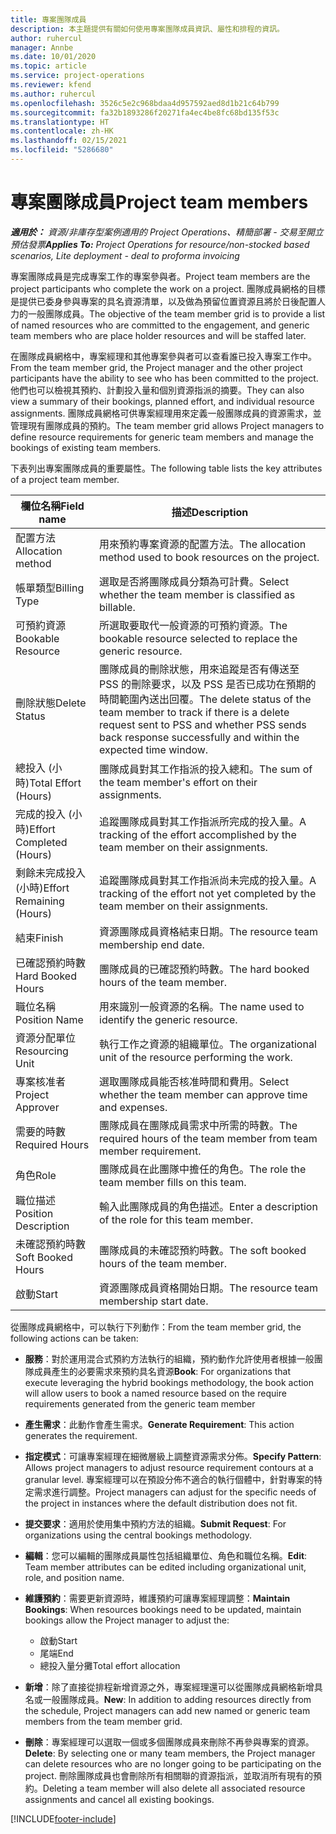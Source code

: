 ```yaml
---
title: 專案團隊成員
description: 本主題提供有關如何使用專案團隊成員資訊、屬性和排程的資訊。
author: ruhercul
manager: Annbe
ms.date: 10/01/2020
ms.topic: article
ms.service: project-operations
ms.reviewer: kfend
ms.author: ruhercul
ms.openlocfilehash: 3526c5e2c968bdaa4d957592aed8d1b21c64b799
ms.sourcegitcommit: fa32b1893286f20271fa4ec4be8fc68bd135f53c
ms.translationtype: HT
ms.contentlocale: zh-HK
ms.lasthandoff: 02/15/2021
ms.locfileid: "5286680"
---
```

# <a name="project-team-members"></a><span data-ttu-id="07b25-103">專案團隊成員</span><span class="sxs-lookup"><span data-stu-id="07b25-103">Project team members</span></span>

<span data-ttu-id="07b25-104">_**適用於：** 資源/非庫存型案例適用的 Project Operations、精簡部署 - 交易至開立預估發票_</span><span class="sxs-lookup"><span data-stu-id="07b25-104">_**Applies To:** Project Operations for resource/non-stocked based scenarios, Lite deployment - deal to proforma invoicing_</span></span>

<span data-ttu-id="07b25-105">專案團隊成員是完成專案工作的專案參與者。</span><span class="sxs-lookup"><span data-stu-id="07b25-105">Project team members are the project participants who complete the work on a project.</span></span> <span data-ttu-id="07b25-106">團隊成員網格的目標是提供已委身參與專案的具名資源清單，以及做為預留位置資源且將於日後配置人力的一般團隊成員。</span><span class="sxs-lookup"><span data-stu-id="07b25-106">The objective of the team member grid is to provide a list of named resources who are committed to the engagement, and generic team members who are place holder resources and will be staffed later.</span></span>

<span data-ttu-id="07b25-107">在團隊成員網格中，專案經理和其他專案參與者可以查看誰已投入專案工作中。</span><span class="sxs-lookup"><span data-stu-id="07b25-107">From the team member grid, the Project manager and the other project participants have the ability to see who has been committed to the project.</span></span> <span data-ttu-id="07b25-108">他們也可以檢視其預約、計劃投入量和個別資源指派的摘要。</span><span class="sxs-lookup"><span data-stu-id="07b25-108">They can also view a summary of their bookings, planned effort, and individual resource assignments.</span></span> <span data-ttu-id="07b25-109">團隊成員網格可供專案經理用來定義一般團隊成員的資源需求，並管理現有團隊成員的預約。</span><span class="sxs-lookup"><span data-stu-id="07b25-109">The team member grid allows Project managers to define resource requirements for generic team members and manage the bookings of existing team members.</span></span>

<span data-ttu-id="07b25-110">下表列出專案團隊成員的重要屬性。</span><span class="sxs-lookup"><span data-stu-id="07b25-110">The following table lists the key attributes of a project team member.</span></span>

| <span data-ttu-id="07b25-111">欄位名稱</span><span class="sxs-lookup"><span data-stu-id="07b25-111">Field name</span></span>          | <span data-ttu-id="07b25-112">描述</span><span class="sxs-lookup"><span data-stu-id="07b25-112">Description</span></span>                                                                                                                                                                  |
|--------------------------|-----------------------------------------------------------------------------------------------------------------------------------------------------------------------------------|
| <span data-ttu-id="07b25-113">配置方法</span><span class="sxs-lookup"><span data-stu-id="07b25-113">Allocation method</span></span>        | <span data-ttu-id="07b25-114">用來預約專案資源的配置方法。</span><span class="sxs-lookup"><span data-stu-id="07b25-114">The allocation method used to book resources on the project.</span></span>                                                                         |
| <span data-ttu-id="07b25-115">帳單類型</span><span class="sxs-lookup"><span data-stu-id="07b25-115">Billing Type</span></span>             | <span data-ttu-id="07b25-116">選取是否將團隊成員分類為可計費。</span><span class="sxs-lookup"><span data-stu-id="07b25-116">Select whether the team member is classified as billable.</span></span>                                                                                                                                       |
| <span data-ttu-id="07b25-117">可預約資源</span><span class="sxs-lookup"><span data-stu-id="07b25-117">Bookable Resource</span></span>        | <span data-ttu-id="07b25-118">所選取要取代一般資源的可預約資源。</span><span class="sxs-lookup"><span data-stu-id="07b25-118">The bookable resource selected to replace the generic resource.</span></span>                                                                                                                   |
| <span data-ttu-id="07b25-119">刪除狀態</span><span class="sxs-lookup"><span data-stu-id="07b25-119">Delete Status</span></span>            | <span data-ttu-id="07b25-120">團隊成員的刪除狀態，用來追蹤是否有傳送至 PSS 的刪除要求，以及 PSS 是否已成功在預期的時間範圍內送出回覆。</span><span class="sxs-lookup"><span data-stu-id="07b25-120">The delete status of the team member to track if there is a delete request sent to PSS and whether PSS sends back response successfully and within the expected time window.</span></span> |
| <span data-ttu-id="07b25-121">總投入 (小時)</span><span class="sxs-lookup"><span data-stu-id="07b25-121">Total Effort (Hours)</span></span>     | <span data-ttu-id="07b25-122">團隊成員對其工作指派的投入總和。</span><span class="sxs-lookup"><span data-stu-id="07b25-122">The sum of the team member's effort on their assignments.</span></span>                                                                                                                         |
| <span data-ttu-id="07b25-123">完成的投入 (小時)</span><span class="sxs-lookup"><span data-stu-id="07b25-123">Effort Completed (Hours)</span></span> | <span data-ttu-id="07b25-124">追蹤團隊成員對其工作指派所完成的投入量。</span><span class="sxs-lookup"><span data-stu-id="07b25-124">A tracking of the effort accomplished by the team member on their assignments.</span></span>                                                                                           |
| <span data-ttu-id="07b25-125">剩餘未完成投入 (小時)</span><span class="sxs-lookup"><span data-stu-id="07b25-125">Effort Remaining (Hours)</span></span> | <span data-ttu-id="07b25-126">追蹤團隊成員對其工作指派尚未完成的投入量。</span><span class="sxs-lookup"><span data-stu-id="07b25-126">A tracking of the effort not yet completed by the team member on their assignments.</span></span>                                                                                    |
| <span data-ttu-id="07b25-127">結束</span><span class="sxs-lookup"><span data-stu-id="07b25-127">Finish</span></span>                   | <span data-ttu-id="07b25-128">資源團隊成員資格結束日期。</span><span class="sxs-lookup"><span data-stu-id="07b25-128">The resource team membership end date.</span></span>                                                                                                                                            |
| <span data-ttu-id="07b25-129">已確認預約時數</span><span class="sxs-lookup"><span data-stu-id="07b25-129">Hard Booked Hours</span></span>        | <span data-ttu-id="07b25-130">團隊成員的已確認預約時數。</span><span class="sxs-lookup"><span data-stu-id="07b25-130">The hard booked hours of the team member.</span></span>                                                                                                                                                                |
| <span data-ttu-id="07b25-131">職位名稱</span><span class="sxs-lookup"><span data-stu-id="07b25-131">Position Name</span></span>            | <span data-ttu-id="07b25-132">用來識別一般資源的名稱。</span><span class="sxs-lookup"><span data-stu-id="07b25-132">The name used to identify the generic resource.</span></span>                                                                                                                                   |
| <span data-ttu-id="07b25-133">資源分配單位</span><span class="sxs-lookup"><span data-stu-id="07b25-133">Resourcing Unit</span></span>          | <span data-ttu-id="07b25-134">執行工作之資源的組織單位。</span><span class="sxs-lookup"><span data-stu-id="07b25-134">The organizational unit of the resource performing the work.</span></span>                                                                                                                      |
| <span data-ttu-id="07b25-135">專案核准者</span><span class="sxs-lookup"><span data-stu-id="07b25-135">Project Approver</span></span>         | <span data-ttu-id="07b25-136">選取團隊成員能否核准時間和費用。</span><span class="sxs-lookup"><span data-stu-id="07b25-136">Select whether the team member can approve time and expenses.</span></span>                                                                                                                     |
| <span data-ttu-id="07b25-137">需要的時數</span><span class="sxs-lookup"><span data-stu-id="07b25-137">Required Hours</span></span>           | <span data-ttu-id="07b25-138">團隊成員在團隊成員需求中所需的時數。</span><span class="sxs-lookup"><span data-stu-id="07b25-138">The required hours of the team member from team member requirement.</span></span>                                                                                                                       |
| <span data-ttu-id="07b25-139">角色</span><span class="sxs-lookup"><span data-stu-id="07b25-139">Role</span></span>                     | <span data-ttu-id="07b25-140">團隊成員在此團隊中擔任的角色。</span><span class="sxs-lookup"><span data-stu-id="07b25-140">The role the team member fills on this team.</span></span>                                                                                                                                |
| <span data-ttu-id="07b25-141">職位描述</span><span class="sxs-lookup"><span data-stu-id="07b25-141">Position Description</span></span>     | <span data-ttu-id="07b25-142">輸入此團隊成員的角色描述。</span><span class="sxs-lookup"><span data-stu-id="07b25-142">Enter a description of the role for this team member.</span></span>                                                                                                                             |
| <span data-ttu-id="07b25-143">未確認預約時數</span><span class="sxs-lookup"><span data-stu-id="07b25-143">Soft Booked Hours</span></span>        | <span data-ttu-id="07b25-144">團隊成員的未確認預約時數。</span><span class="sxs-lookup"><span data-stu-id="07b25-144">The soft booked hours of the team member.</span></span>                                                                                                                                                                 |
| <span data-ttu-id="07b25-145">啟動</span><span class="sxs-lookup"><span data-stu-id="07b25-145">Start</span></span>                    | <span data-ttu-id="07b25-146">資源團隊成員資格開始日期。</span><span class="sxs-lookup"><span data-stu-id="07b25-146">The resource team membership start date.</span></span>                                                                                                                                          |

<span data-ttu-id="07b25-147">從團隊成員網格中，可以執行下列動作：</span><span class="sxs-lookup"><span data-stu-id="07b25-147">From the team member grid, the following actions can be taken:</span></span>

- <span data-ttu-id="07b25-148">**服務**：對於運用混合式預約方法執行的組織，預約動作允許使用者根據一般團隊成員產生的必要需求來預約具名資源</span><span class="sxs-lookup"><span data-stu-id="07b25-148">**Book**: For organizations that execute leveraging the hybrid bookings methodology, the book action will allow users to book a named resource based on the require requirements generated from the generic team member</span></span>
- <span data-ttu-id="07b25-149">**產生需求**：此動作會產生需求。</span><span class="sxs-lookup"><span data-stu-id="07b25-149">**Generate Requirement**: This action generates the requirement.</span></span>
- <span data-ttu-id="07b25-150">**指定模式**：可讓專案經理在細微層級上調整資源需求分佈。</span><span class="sxs-lookup"><span data-stu-id="07b25-150">**Specify Pattern**: Allows project managers to adjust resource requirement contours at a granular level.</span></span> <span data-ttu-id="07b25-151">專案經理可以在預設分佈不適合的執行個體中，針對專案的特定需求進行調整。</span><span class="sxs-lookup"><span data-stu-id="07b25-151">Project managers can adjust for the specific needs of the project in instances where the default distribution does not fit.</span></span>
- <span data-ttu-id="07b25-152">**提交要求**：適用於使用集中預約方法的組織。</span><span class="sxs-lookup"><span data-stu-id="07b25-152">**Submit Request**: For organizations using the central bookings methodology.</span></span>
- <span data-ttu-id="07b25-153">**編輯**：您可以編輯的團隊成員屬性包括組織單位、角色和職位名稱。</span><span class="sxs-lookup"><span data-stu-id="07b25-153">**Edit**: Team member attributes can be edited including organizational unit, role, and position name.</span></span>
- <span data-ttu-id="07b25-154">**維護預約**：需要更新資源時，維護預約可讓專案經理調整：</span><span class="sxs-lookup"><span data-stu-id="07b25-154">**Maintain Bookings**: When resources bookings need to be updated, maintain bookings allow the Project manager to adjust the:</span></span>

    - <span data-ttu-id="07b25-155">啟動</span><span class="sxs-lookup"><span data-stu-id="07b25-155">Start</span></span>
    - <span data-ttu-id="07b25-156">尾端</span><span class="sxs-lookup"><span data-stu-id="07b25-156">End</span></span>
    - <span data-ttu-id="07b25-157">總投入量分攤</span><span class="sxs-lookup"><span data-stu-id="07b25-157">Total effort allocation</span></span>

- <span data-ttu-id="07b25-158">**新增**：除了直接從排程新增資源之外，專案經理還可以從團隊成員網格新增具名或一般團隊成員。</span><span class="sxs-lookup"><span data-stu-id="07b25-158">**New**: In addition to adding resources directly from the schedule, Project managers can add new named or generic team members from the team member grid.</span></span>
- <span data-ttu-id="07b25-159">**刪除**：專案經理可以選取一個或多個團隊成員來刪除不再參與專案的資源。</span><span class="sxs-lookup"><span data-stu-id="07b25-159">**Delete**: By selecting one or many team members, the Project manager can delete resources who are no longer going to be participating on the project.</span></span> <span data-ttu-id="07b25-160">刪除團隊成員也會刪除所有相關聯的資源指派，並取消所有現有的預約。</span><span class="sxs-lookup"><span data-stu-id="07b25-160">Deleting a team member will also delete all associated resource assignments and  cancel all existing bookings.</span></span>


[!INCLUDE[footer-include](../includes/footer-banner.md)]